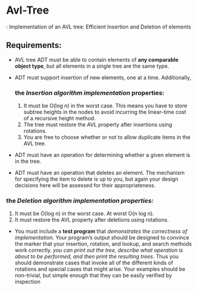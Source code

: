 # Avl-Tree
: Implementation of an AVL tree: Efficient Insertion and Deletion of elements

## Requirements:
- AVL tree ADT must be able to contain elements of **any comparable object type**, but all
  elements in a single tree are the same type.
- ADT must support insertion of new elements, one at a time. Additionally, 
  ### the *Insertion algorithm implementation* properties:
  1. It must be O(log n) in the worst case. This means you have to store subtree heights in the
  nodes  to avoid incurring the linear-time cost of a recursive height
  method. 
  2. The tree must restore the AVL property after insertions using rotations.
  3. You are free to choose whether or not to allow duplicate items in the AVL tree.

 - ADT must have an operation for determining whether a given element is in the tree.
 - ADT must have an operation that deletes an element. The mechanism for specifying the
  item to delete is up to you, but again your design decisions here will be assessed for their appropriateness.
  ### the *Deletion algorithm implementation properties:*
  1. It must be O(log n) in the worst case. At worst O(n log n).
  2. It must restore the AVL property after deletions using rotations.
  
  - You must include a **test program**  that *demonstrates the correctness of implementation.* 
  Your program’s output should be designed to convince the marker that your insertion, rotation, and lookup, and search methods work correctly. *you can print out the tree, describe
  what operation is about to be performed, and then print the resulting trees*.
        Thus you should demonstrate cases that invoke all of the different kinds of rotations and special cases that might arise. Your examples should be non-trivial, but simple enough that they can be easily verified by inspection
